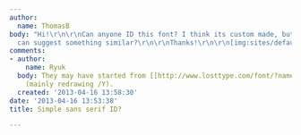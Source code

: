 ```yaml
---
author:
  name: ThomasB
body: "Hi!\r\n\r\nCan anyone ID this font? I think its custom made, but maybe someone
  can suggest something similar?\r\n\r\nThanks!\r\n\r\n[img:sites/default/files/old-images/phpThumb_generated_thumbnailjpg_6429.png]"
comments:
- author:
    name: Ryuk
  body: They may have started from [[http://www.losttype.com/font/?name=edmondsans|Edmondsans]]
    (mainly redrawing /Y).
  created: '2013-04-16 13:58:30'
date: '2013-04-16 13:53:38'
title: Simple sans serif ID?

---
```

